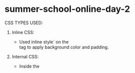 # summer-school-online-day-2

 CSS TYPES USED:

1. Inline CSS:
   - Used inline style` on the <section> tag to apply background color and padding.

2. Internal CSS:
   - Inside the <style> tag in the <head> for basic h1, h2 and .contact p styling.

3. External CSS:
   - Most of the styling (layout, fonts, spacing) is done in the external style.css file.

SELECTORS USED:

1. Element selectors:
   - Used for styling body, ul, h1, h2.

2. ID selector:
   - #profile-pic to style the profile image.

3. Class selector:
   - .bio for the paragraph about me.
   - .contact for the contact section.

4. Group selector:
   - h1, h2 used together to center both headings.

5. Descendant selector:
   - .contact a used to style links inside the contact section.

6. Attribute selector:
   - a[href] to bold all hyperlinks.

